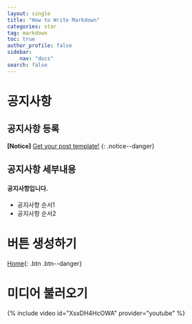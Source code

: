 ```yaml
---
layout: single
title: "How to Write Markdown"
categories: star
tag: markdown
toc: true
author_profile: false
sidebar:
    nav: "docs"
search: false
---
```


# 공지사항
## 공지사항 등록
**[Notice]** [Get your post template!](https://hchoi256.github.io/star/template/)
{: .notice--danger}

## 공지사항 세부내용

<div class="notice--success">
<h4>공지사항입니다.</h4>
<ul>
    <li>공지사항 순서1</li>
    <li>공지사항 순서2</li>
</ul>
</div>

# 버튼 생성하기
[Home](https://hchoi256.github.io/){: .btn .btn--danger}

# 미디어 불러오기
{% include video id="XsxDH4HcOWA" provider="youtube" %}
